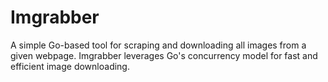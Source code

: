 # Imgrabber
A simple Go-based tool for scraping and downloading all images from a given webpage. Imgrabber leverages Go's concurrency model for fast and efficient image downloading.  

